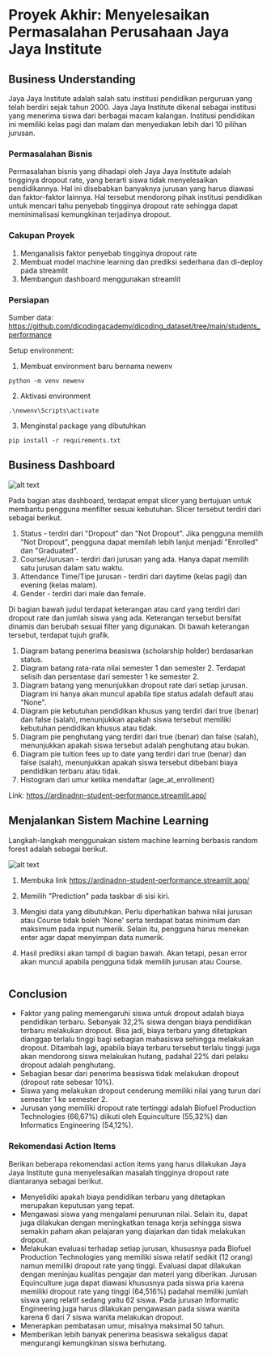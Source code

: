 # Proyek Akhir: Menyelesaikan Permasalahan Perusahaan Jaya Jaya Institute

## Business Understanding
Jaya Jaya Institute adalah salah satu institusi pendidikan perguruan yang telah berdiri sejak tahun 2000. Jaya Jaya Institute dikenal sebagai institusi yang menerima siswa dari berbagai macam kalangan. Institusi pendidikan ini memiliki kelas pagi dan malam dan menyediakan lebih dari 10 pilihan jurusan. 

### Permasalahan Bisnis
Permasalahan bisnis yang dihadapi oleh Jaya Jaya Institute adalah tingginya dropout rate, yang berarti siswa tidak menyelesaikan pendidikannya. Hal ini disebabkan banyaknya jurusan yang harus diawasi dan faktor-faktor lainnya. Hal tersebut mendorong pihak institusi pendidikan untuk mencari tahu penyebab tingginya dropout rate sehingga dapat meminimalisasi kemungkinan terjadinya dropout.

### Cakupan Proyek
1. Menganalisis faktor penyebab tingginya dropout rate
2. Membuat model machine learning dan prediksi sederhana dan di-deploy pada streamlit
3. Membangun dashboard menggunakan streamlit

### Persiapan

Sumber data: https://github.com/dicodingacademy/dicoding_dataset/tree/main/students_performance

Setup environment:
1. Membuat environment baru bernama newenv
```
python -m venv newenv
```
2. Aktivasi environment
```
.\newenv\Scripts\activate
```
3. Menginstal package yang dibutuhkan
```
pip install -r requirements.txt
```

## Business Dashboard

<img src="img\BintangBudiPangestu_dicoding-dashboard1.png" alt="alt text" width="whatever" height="whatever">

Pada bagian atas dashboard, terdapat empat slicer yang bertujuan untuk membantu pengguna menfilter sesuai kebutuhan. Slicer tersebut terdiri dari sebagai berikut.
1. Status - terdiri dari "Dropout" dan "Not Dropout". Jika pengguna memilih "Not Dropout", pengguna dapat memilah lebih lanjut menjadi "Enrolled" dan "Graduated".
2. Course/Jurusan - terdiri dari jurusan yang ada. Hanya dapat memilih satu jurusan dalam satu waktu.
3. Attendance Time/Tipe jurusan - terdiri dari daytime (kelas pagi) dan evening (kelas malam).
4. Gender - terdiri dari male dan female.

Di bagian bawah judul terdapat keterangan atau card yang terdiri dari dropout rate dan jumlah siswa yang ada. Keterangan tersebut bersifat dinamis dan berubah sesuai filter yang digunakan. Di bawah keterangan tersebut, terdapat tujuh grafik.
1. Diagram batang penerima beasiswa (scholarship holder) berdasarkan status.
2. Diagram batang rata-rata nilai semester 1 dan semester 2. Terdapat selisih dan persentase dari semester 1 ke semester 2.
3. Diagram batang yang menunjukkan dropout rate dari setiap jurusan. Diagram ini hanya akan muncul apabila tipe status adalah default atau "None".
4. Diagram pie kebutuhan pendidikan khusus yang terdiri dari true (benar) dan false (salah), menunjukkan apakah siswa tersebut memiliki kebutuhan pendidikan khusus atau tidak.
5. Diagram pie penghutang yang terdiri dari true (benar) dan false (salah), menunjukkan apakah siswa tersebut adalah penghutang atau bukan.
6. Diagram pie tuition fees up to date yang terdiri dari true (benar) dan false (salah), menunjukkan apakah siswa tersebut dibebani biaya pendidikan terbaru atau tidak.
7. Histogram dari umur ketika mendaftar (age_at_enrollment)

Link: https://ardinadnn-student-performance.streamlit.app/

## Menjalankan Sistem Machine Learning
Langkah-langkah menggunakan sistem machine learning berbasis random forest adalah sebagai berikut.

<img src="img\BintangBudiPangestu_dicoding-dashboard1.png" alt="alt text" width="whatever" height="whatever">

1. Membuka link https://ardinadnn-student-performance.streamlit.app/

2. Memilih "Prediction" pada taskbar di sisi kiri.

3. Mengisi data yang dibutuhkan. Perlu diperhatikan bahwa nilai jurusan atau Course tidak boleh 'None' serta terdapat batas minimum dan maksimum pada input numerik. Selain itu, pengguna harus menekan enter agar dapat menyimpan data numerik.

4. Hasil prediksi akan tampil di bagian bawah. Akan tetapi, pesan error akan muncul apabila pengguna tidak memilih jurusan atau Course.


```

```

## Conclusion
- Faktor yang paling memengaruhi siswa untuk dropout adalah biaya pendidikan terbaru. Sebanyak 32,2% siswa dengan biaya pendidikan terbaru melakukan dropout. Bisa jadi, biaya terbaru yang ditetapkan dianggap terlalu tinggi bagi sebagian mahasiswa sehingga melakukan dropout. Ditambah lagi, apabila biaya terbaru tersebut terlalu tinggi juga akan mendorong siswa melakukan hutang, padahal 22% dari pelaku dropout adalah penghutang.
- Sebagian besar dari penerima beasiswa tidak melakukan dropout (dropout rate sebesar 10%).
- Siswa yang melakukan dropout cenderung memiliki nilai yang turun dari semester 1 ke semester 2.
- Jurusan yang memiliki dropout rate tertinggi adalah Biofuel Production Technologies (66,67%) diikuti oleh Equinculture (55,32%) dan Informatics Engineering (54,12%).

### Rekomendasi Action Items
Berikan beberapa rekomendasi action items yang harus dilakukan Jaya Jaya Institute guna menyelesaikan masalah tingginya dropout rate diantaranya sebagai berikut.
- Menyelidiki apakah biaya pendidikan terbaru yang ditetapkan merupakan keputusan yang tepat.
- Mengawasi siswa yang mengalami penurunan nilai. Selain itu, dapat juga dilakukan dengan meningkatkan tenaga kerja sehingga siswa semakin paham akan pelajaran yang diajarkan dan tidak melakukan dropout.
- Melakukan evaluasi terhadap setiap jurusan, khususnya pada Biofuel Production Technologies yang memiliki siswa relatif sedikit (12 orang) namun memiliki dropout rate yang tinggi. Evaluasi dapat dilakukan dengan meninjau kualitas pengajar dan materi yang diberikan. Jurusan Equinculture juga dapat diawasi khususnya pada siswa pria karena memiliki dropout rate yang tinggi (64,516%) padahal memiliki jumlah siswa yang relatif sedang yaitu 62 siswa. Pada jurusan Informatic Engineering juga harus dilakukan pengawasan pada siswa wanita karena 6 dari 7 siswa wanita melakukan dropout.
- Menerapkan pembatasan umur, misalnya maksimal 50 tahun.
- Memberikan lebih banyak penerima beasiswa sekaligus dapat mengurangi kemungkinan siswa berhutang.
